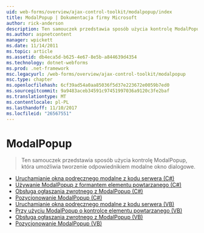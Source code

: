 ```yaml
---
uid: web-forms/overview/ajax-control-toolkit/modalpopup/index
title: ModalPopup | Dokumentacja firmy Microsoft
author: rick-anderson
description: Ten samouczek przedstawia sposób użycia kontrolę ModalPopup, która umożliwia tworzenie odpowiednikiem modalne okno dialogowe.
ms.author: aspnetcontent
manager: wpickett
ms.date: 11/14/2011
ms.topic: article
ms.assetid: db4eca5d-b625-4e67-8e5b-a844639d4354
ms.technology: dotnet-webforms
ms.prod: .net-framework
msc.legacyurl: /web-forms/overview/ajax-control-toolkit/modalpopup
msc.type: chapter
ms.openlocfilehash: 6cf39ad54a0aa85036f5d37e223672e0059b7ed0
ms.sourcegitcommit: 9a9483aceb34591c97451997036a9120c3fe2baf
ms.translationtype: MT
ms.contentlocale: pl-PL
ms.lasthandoff: 11/10/2017
ms.locfileid: "26567551"
---
```

<a name="modalpopup"></a>ModalPopup
====================
> Ten samouczek przedstawia sposób użycia kontrolę ModalPopup, która umożliwia tworzenie odpowiednikiem modalne okno dialogowe.


- [Uruchamianie okna podręcznego modalne z kodu serwera (C#)](launching-a-modal-popup-window-from-server-code-cs.md)
- [Używanie ModalPopup z formantem elementu powtarzanego (C#)](using-modalpopup-with-a-repeater-control-cs.md)
- [Obsługa ogłaszania zwrotnego z ModalPopup (C#)](handling-postbacks-from-a-modalpopup-cs.md)
- [Pozycjonowanie ModalPopup (C#)](positioning-a-modalpopup-cs.md)
- [Uruchamianie okna podręcznego modalne z kodu serwera (VB)](launching-a-modal-popup-window-from-server-code-vb.md)
- [Przy użyciu ModalPopup o kontrolce elementu powtarzanego (VB)](using-modalpopup-with-a-repeater-control-vb.md)
- [Obsługa ogłaszania zwrotnego z ModalPopup (VB)](handling-postbacks-from-a-modalpopup-vb.md)
- [Pozycjonowanie ModalPopup (VB)](positioning-a-modalpopup-vb.md)

